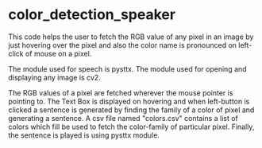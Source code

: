 # color_detection_speaker
This code helps the user to fetch the RGB value of any pixel in an image by just hovering over the pixel and also the color name is pronounced on left-click of mouse on a pixel.

The module used for speech is pysttx.
The module used for opening and displaying any image is cv2.

The RGB values of a pixel are fetched wherever the mouse pointer is pointing to.
The Text Box is displayed on hovering and when left-button is clicked a sentence is generated by finding the family of a color of pixel and generating a sentence.
A csv file named "colors.csv" contains a list of colors which fill be used to fetch the color-family of particular pixel.
Finally, the sentence is played is using pysttx module.
